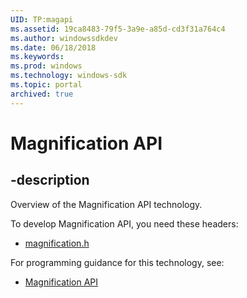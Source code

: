 ```yaml
---
UID: TP:magapi
ms.assetid: 19ca8483-79f5-3a9e-a85d-cd3f31a764c4
ms.author: windowssdkdev
ms.date: 06/18/2018
ms.keywords: 
ms.prod: windows
ms.technology: windows-sdk
ms.topic: portal
archived: true
---
```


# Magnification API

## -description

Overview of the Magnification API technology.

To develop Magnification API, you need these headers:

 * [magnification.h](../magnification/index.md)

For programming guidance for this technology, see:
* [Magnification API](/previous-versions/windows/desktop/magapi)

